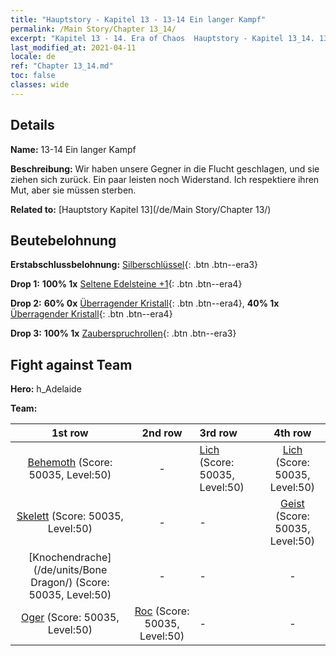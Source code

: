 ```yaml
---
title: "Hauptstory - Kapitel 13 - 13-14 Ein langer Kampf"
permalink: /Main Story/Chapter 13_14/
excerpt: "Kapitel 13 - 14. Era of Chaos  Hauptstory - Kapitel 13_14. 13-14 Ein langer Kampf"
last_modified_at: 2021-04-11
locale: de
ref: "Chapter 13_14.md"
toc: false
classes: wide
---
```


## Details

 **Name:** 13-14 Ein langer Kampf

 **Beschreibung:** Wir haben unsere Gegner in die Flucht geschlagen, und sie ziehen sich zurück. Ein paar leisten noch Widerstand. Ich respektiere ihren Mut, aber sie müssen sterben.

 **Related to:** [Hauptstory Kapitel 13](/de/Main Story/Chapter 13/)

## Beutebelohnung

 **Erstabschlussbelohnung:** [Silberschlüssel](/de/Items/con_693/){: .btn .btn--era3}

 **Drop 1:** **100% 1x** [Seltene Edelsteine +1](/de/Items/mat_44/){: .btn .btn--era4}

 **Drop 2:** **60% 0x** [Überragender Kristall](/de/Items/mat_38/){: .btn .btn--era4}, **40% 1x** [Überragender Kristall](/de/Items/mat_38/){: .btn .btn--era4}

 **Drop 3:** **100% 1x** [Zauberspruchrollen](/de/Items/con_694/){: .btn .btn--era3}


## Fight against Team
 **Hero:** h_Adelaide

 **Team:**


  | 1st row | 2nd row | 3rd row | 4th row |
  |:----:|:----:|:----|:----:|
  | [Behemoth](/de/units/Behemoth/) (Score: 50035, Level:50)  | - | [Lich](/de/units/Lich/) (Score: 50035, Level:50)  | [Lich](/de/units/Lich/) (Score: 50035, Level:50)  |
  | [Skelett](/de/units/Skeleton/) (Score: 50035, Level:50)  | - | - | [Geist](/de/units/Wight/) (Score: 50035, Level:50)  |
  | [Knochendrache](/de/units/Bone Dragon/) (Score: 50035, Level:50)  | - | - | - |
  | [Oger](/de/units/Ogre/) (Score: 50035, Level:50)  | [Roc](/de/units/Roc/) (Score: 50035, Level:50)  | - | - |


